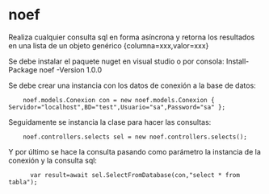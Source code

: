 # noef
Realiza cualquier consulta sql en forma asíncrona y retorna los resultados en una lista de un objeto genérico {columna=xxx,valor=xxx}


Se debe instalar el paquete nuget en visual studio o por consola: Install-Package noef -Version 1.0.0

Se debe crear una instancia con los datos de conexión a la base de datos:
  
        noef.models.Conexion con = new noef.models.Conexion { Servidor="localhost",BD="test",Usuario="sa",Password="sa" };
   
   
 Seguidamente se instancia la clase para hacer las consultas:
 
        noef.controllers.selects sel = new noef.controllers.selects();
        
        
Y por último se hace la consulta pasando como parámetro la instancia de la conexión y la consulta sql:

          var result=await sel.SelectFromDatabase(con,"select * from tabla");
          
          
          
          
       
